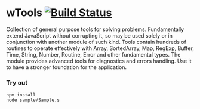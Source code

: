 
# wTools [![Build Status](https://travis-ci.org/Wandalen/wTools.svg?branch=master)](https://travis-ci.org/Wandalen/wTools)

Collection of general purpose tools for solving problems. Fundamentally extend JavaScript without corrupting it, so may be used solely or in conjunction with another module of such kind. Tools contain hundreds of routines to operate effectively with Array, SortedArray, Map, RegExp, Buffer, Time, String, Number, Routine, Error and other fundamental types. The module provides advanced tools for diagnostics and errors handling. Use it to have a stronger foundation for the application.

### Try out
```
npm install
node sample/Sample.s
```


































































































































































































































